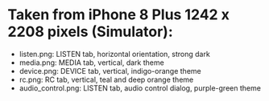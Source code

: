 # Taken from iPhone 8 Plus 1242 x 2208 pixels (Simulator):
- listen.png: LISTEN tab, horizontal orientation, strong dark
- media.png: MEDIA tab, vertical, dark theme
- device.png: DEVICE tab, vertical, indigo-orange theme
- rc.png: RC tab, vertical, teal and deep orange theme
- audio_control.png: LISTEN tab, audio control dialog, purple-green theme
